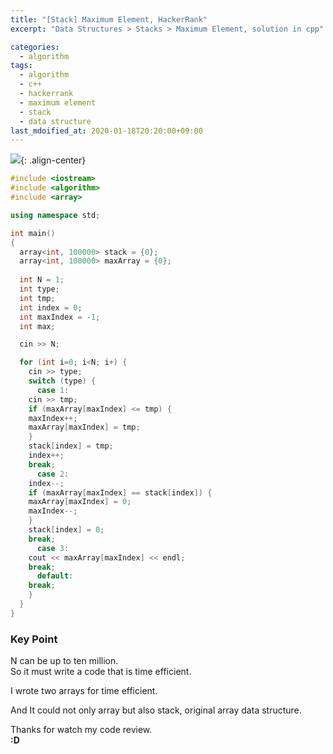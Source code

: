 ```yaml
---
title: "[Stack] Maximum Element, HackerRank"
excerpt: "Data Structures > Stacks > Maximum Element, solution in cpp"

categories:
  - algorithm
tags:
  - algorithm
  - c++
  - hackerrank
  - maximum element
  - stack
  - data structure
last_mdoified_at: 2020-01-18T20:20:00+09:00
---
```


![](https://eliotjang.github.io/assets/images/c++/maximum-element.png){: .align-center}  


```cpp  
#include <iostream>
#include <algorithm>
#include <array>

using namespace std;  

int main()
{
  array<int, 100000> stack = {0};  
  array<int, 100000> maxArray = {0};  
  
  int N = 1;  
  int type;  
  int tmp;  
  int index = 0;  
  int maxIndex = -1;  
  int max;  

  cin >> N;  

  for (int i=0; i<N; i+) {  
    cin >> type;  
    switch (type) {  
      case 1:  
	cin >> tmp;  
	if (maxArray[maxIndex] <= tmp) {  
	maxIndex++;  
	maxArray[maxIndex] = tmp;  
	}  
	stack[index] = tmp;  
	index++;  
	break;  
      case 2:  
	index--;  
	if (maxArray[maxIndex] == stack[index]) {  
	maxArray[maxIndex] = 0;  
	maxIndex--;  
	}  
	stack[index] = 0;  
	break;  
      case 3:  
	cout << maxArray[maxIndex] << endl;  
	break;  
      default:  
	break;  
    }  
  }  
}  
```

### **Key Point**  
N can be up to ten million.  
So it must write a code that is time efficient.  

I wrote two arrays for time efficient.  

And It could not only array but also stack, original array data structure.  

Thanks for watch my code review.  
**:D**



